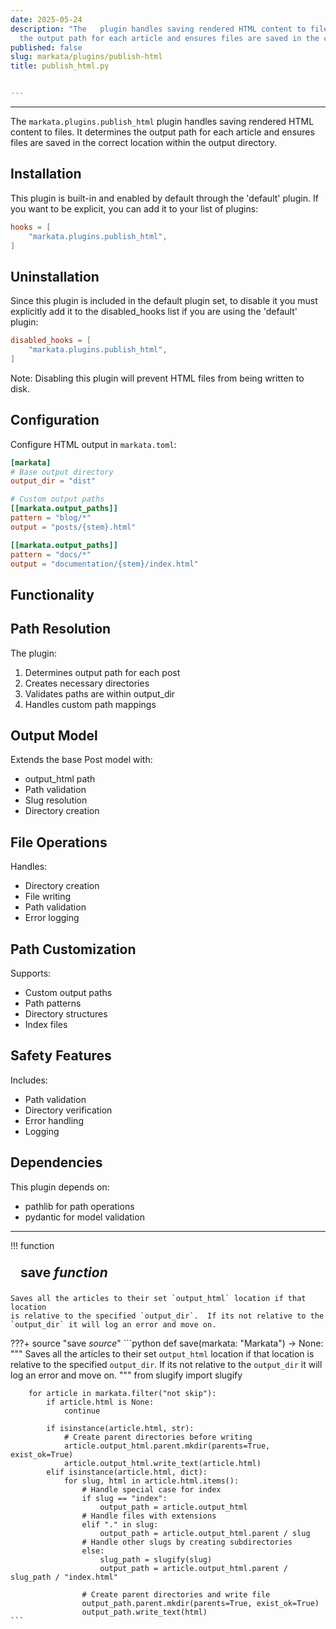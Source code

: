 ```yaml
---
date: 2025-05-24
description: "The   plugin handles saving rendered HTML content to files. It determines
  the output path for each article and ensures files are saved in the correct location\u2026"
published: false
slug: markata/plugins/publish-html
title: publish_html.py


---
```


---

The `markata.plugins.publish_html` plugin handles saving rendered HTML content to files.
It determines the output path for each article and ensures files are saved in the correct
location within the output directory.

## Installation

This plugin is built-in and enabled by default through the 'default' plugin.
If you want to be explicit, you can add it to your list of plugins:

```toml
hooks = [
    "markata.plugins.publish_html",
]
```

## Uninstallation

Since this plugin is included in the default plugin set, to disable it you must explicitly
add it to the disabled_hooks list if you are using the 'default' plugin:

```toml
disabled_hooks = [
    "markata.plugins.publish_html",
]
```

Note: Disabling this plugin will prevent HTML files from being written to disk.

## Configuration

Configure HTML output in `markata.toml`:

```toml
[markata]
# Base output directory
output_dir = "dist"

# Custom output paths
[[markata.output_paths]]
pattern = "blog/*"
output = "posts/{stem}.html"

[[markata.output_paths]]
pattern = "docs/*"
output = "documentation/{stem}/index.html"
```

## Functionality

## Path Resolution

The plugin:
1. Determines output path for each post
2. Creates necessary directories
3. Validates paths are within output_dir
4. Handles custom path mappings

## Output Model

Extends the base Post model with:
- output_html path
- Path validation
- Slug resolution
- Directory creation

## File Operations

Handles:
- Directory creation
- File writing
- Path validation
- Error logging

## Path Customization

Supports:
- Custom output paths
- Path patterns
- Directory structures
- Index files

## Safety Features

Includes:
- Path validation
- Directory verification
- Error handling
- Logging

## Dependencies

This plugin depends on:
- pathlib for path operations
- pydantic for model validation

---

!!! function
    <h2 id="save" class="admonition-title" style="margin: 0; padding: .5rem 1rem;">save <em class="small">function</em></h2>

    Saves all the articles to their set `output_html` location if that location
    is relative to the specified `output_dir`.  If its not relative to the
    `output_dir` it will log an error and move on.

???+ source "save <em class='small'>source</em>"
    ```python
    def save(markata: "Markata") -> None:
        """
        Saves all the articles to their set `output_html` location if that location
        is relative to the specified `output_dir`.  If its not relative to the
        `output_dir` it will log an error and move on.
        """
        from slugify import slugify

        for article in markata.filter("not skip"):
            if article.html is None:
                continue

            if isinstance(article.html, str):
                # Create parent directories before writing
                article.output_html.parent.mkdir(parents=True, exist_ok=True)
                article.output_html.write_text(article.html)
            elif isinstance(article.html, dict):
                for slug, html in article.html.items():
                    # Handle special case for index
                    if slug == "index":
                        output_path = article.output_html
                    # Handle files with extensions
                    elif "." in slug:
                        output_path = article.output_html.parent / slug
                    # Handle other slugs by creating subdirectories
                    else:
                        slug_path = slugify(slug)
                        output_path = article.output_html.parent / slug_path / "index.html"

                    # Create parent directories and write file
                    output_path.parent.mkdir(parents=True, exist_ok=True)
                    output_path.write_text(html)
    ```